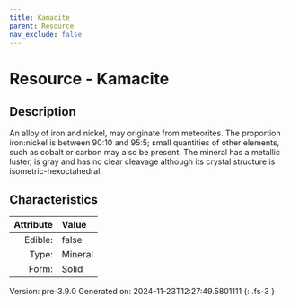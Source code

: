 ```yaml
---
title: Kamacite
parent: Resource
nav_exclude: false
---
```

# Resource - Kamacite

## Description
An alloy of iron and nickel, may originate from&#10;&#9; meteorites. The proportion iron:nickel is between 90:10 and 95:5; small quantities of&#10;&#9; other elements, such as cobalt or carbon may also be present. The mineral has a metallic&#10;&#9; luster, is gray and has no clear cleavage although its crystal structure is&#10;&#9; isometric-hexoctahedral.

## Characteristics

| Attribute      | Value |
|--------:|:------|
|Edible:|false|
|Type:|Mineral|
|Form:|Solid|
 



    

Version: pre-3.9.0 Generated on: 2024-11-23T12:27:49.5801111
{: .fs-3 }
